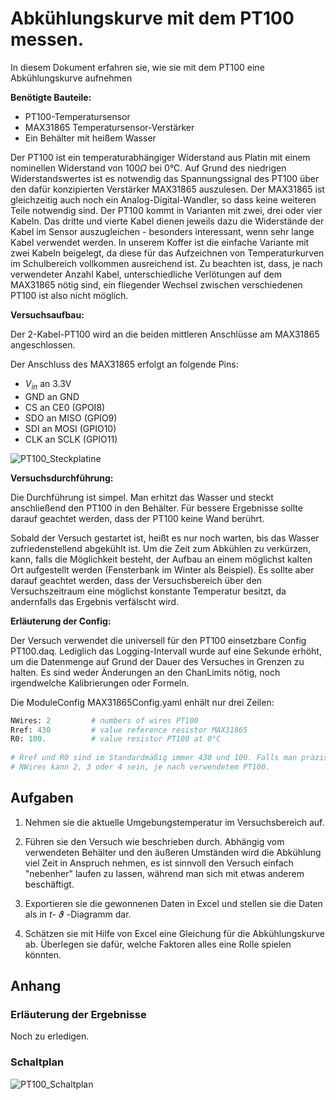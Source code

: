 # Abkühlungskurve mit dem PT100 messen.

In diesem Dokument erfahren sie, wie sie mit dem PT100 eine Abkühlungskurve aufnehmen

**Benötigte Bauteile:**

* PT100-Temperatursensor
* MAX31865 Temperatursensor-Verstärker
* Ein Behälter mit heißem Wasser

Der PT100 ist ein temperaturabhängiger Widerstand aus Platin mit einem nominellen Widerstand von $100\Omega​$ bei 0°C. Auf Grund des niedrigen Widerstandswertes ist es notwendig das Spannungssignal des PT100 über den dafür konzipierten Verstärker MAX31865 auszulesen. Der MAX31865 ist gleichzeitig auch noch ein Analog-Digital-Wandler, so dass keine weiteren Teile notwendig sind.
Der PT100 kommt in Varianten mit zwei, drei oder vier Kabeln. Das dritte und vierte Kabel dienen jeweils dazu die Widerstände der Kabel im Sensor auszugleichen - besonders interessant, wenn sehr lange Kabel verwendet werden. In unserem Koffer ist die einfache Variante mit zwei Kabeln beigelegt, da diese für das Aufzeichnen von Temperaturkurven im Schulbereich vollkommen ausreichend ist. Zu beachten ist, dass, je nach verwendeter Anzahl Kabel, unterschiedliche Verlötungen auf dem MAX31865 nötig sind, ein fliegender Wechsel zwischen verschiedenen PT100 ist also nicht möglich.

**Versuchsaufbau:**

Der 2-Kabel-PT100 wird an die beiden mittleren Anschlüsse am MAX31865 angeschlossen.

Der Anschluss des MAX31865 erfolgt an folgende Pins:

* $V_{in}$ an 3.3V
* GND an GND
* CS an CE0 (GPOI8)
* SDO an MISO (GPIO9)
* SDI an MOSI (GPIO10)
* CLK an SCLK (GPIO11)

![PT100_Steckplatine](Images/PT100_Steckplatine.png)



**Versuchsdurchführung:**

Die Durchführung ist simpel. Man erhitzt das Wasser und steckt anschließend den PT100 in den Behälter. Für bessere Ergebnisse sollte darauf geachtet werden, dass der PT100 keine Wand berührt.

Sobald der Versuch gestartet ist, heißt es nur noch warten, bis das Wasser zufriedenstellend abgekühlt ist. Um die Zeit zum Abkühlen zu verkürzen, kann, falls die Möglichkeit besteht, der Aufbau an einem möglichst kalten Ort aufgestellt werden (Fensterbank im Winter als Beispiel). Es sollte aber darauf geachtet werden, dass der Versuchsbereich über den Versuchszeitraum eine möglichst konstante Temperatur besitzt, da andernfalls das Ergebnis verfälscht wird.



**Erläuterung der Config:**

Der Versuch verwendet die universell für den PT100 einsetzbare Config PT100.daq. Lediglich das Logging-Intervall wurde auf eine Sekunde erhöht, um die Datenmenge auf Grund der Dauer des Versuches in Grenzen zu halten. Es sind weder Änderungen an den ChanLimits nötig, noch irgendwelche Kalibrierungen oder Formeln. 

Die ModuleConfig MAX31865Config.yaml enhält nur drei Zeilen:

```Python
NWires: 2         # numbers of wires PT100
Rref: 430         # value reference resistor MAX31865
R0: 100.          # value resistor PT100 at 0°C
    
# Rref und R0 sind im Standardmäßig immer 430 und 100. Falls man präzisere Werte für R0 möchte, könnte man den exakten Widerstandswert bei 0°C ausmessen, dies ist aber nicht nötig. Rref ist auf dem MAX31965 verlötet und kann theoretisch ausgetauscht werden.
# NWires kann 2, 3 oder 4 sein, je nach verwendetem PT100.

```



## Aufgaben

1. Nehmen sie die aktuelle Umgebungstemperatur im Versuchsbereich auf.
2. Führen sie den Versuch wie beschrieben durch. Abhängig vom verwendeten Behälter und den äußeren Umständen wird die Abkühlung viel Zeit in Anspruch nehmen, es ist sinnvoll den Versuch einfach "nebenher" laufen zu lassen, während man sich mit etwas anderem beschäftigt.
3. Exportieren sie die gewonnenen Daten in Excel und stellen sie die Daten als in $t$- $\vartheta$ -Diagramm dar.

4. Schätzen sie mit Hilfe von Excel eine Gleichung für die Abkühlungskurve ab. Überlegen sie dafür, welche Faktoren alles eine Rolle spielen könnten.

## Anhang



### Erläuterung der Ergebnisse

Noch zu erledigen.

### Schaltplan

![PT100_Schaltplan](Images/PT100_Schaltplan.png)
